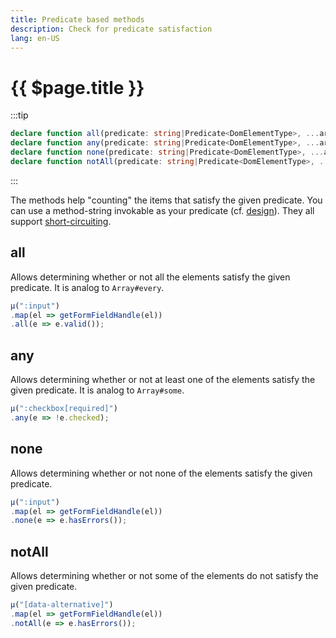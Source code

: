 ```yaml
---
title: Predicate based methods
description: Check for predicate satisfaction
lang: en-US
---
```

# {{ $page.title }}
:::tip
```typescript
declare function all(predicate: string|Predicate<DomElementType>, ...args: any[]): boolean;
declare function any(predicate: string|Predicate<DomElementType>, ...args: any[]): boolean;
declare function none(predicate: string|Predicate<DomElementType>, ...args: any[]): boolean;
declare function notAll(predicate: string|Predicate<DomElementType>, ...args: any[]): boolean;
```
:::

The methods help "counting" the items that satisfy the given predicate. You can use a method-string invokable as your predicate
(cf. [design](/design#method-string-invokables)). They all support [short-circuiting](https://en.wikipedia.org/wiki/Short-circuit_evaluation).

## all

Allows determining whether or not all the elements satisfy the given predicate. It is analog to `Array#every`.
```javascript
µ(":input")
.map(el => getFormFieldHandle(el))
.all(e => e.valid());
```

## any

Allows determining whether or not at least one of the elements satisfy the given predicate. It is analog to `Array#some`.
```javascript
µ(":checkbox[required]")
.any(e => !e.checked);
```

## none

Allows determining whether or not none of the elements satisfy the given predicate.
```javascript
µ(":input")
.map(el => getFormFieldHandle(el))
.none(e => e.hasErrors());
```

## notAll

Allows determining whether or not some of the elements do not satisfy the given predicate.
```javascript
µ("[data-alternative]")
.map(el => getFormFieldHandle(el))
.notAll(e => e.hasErrors());
```
